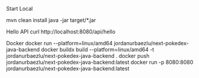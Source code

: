 Start Local

mvn clean install
java -jar target/*.jar

Hello API
curl http://localhost:8080/api/hello

Docker
docker run --platform=linux/amd64 jordanurbaezlu/next-pokedex-java-backend
docker buildx build --platform=linux/amd64 -t jordanurbaezlu/next-pokedex-java-backend .
docker push jordanurbaezlu/next-pokedex-java-backend:latest
docker run -p 8080:8080 jordanurbaezlu/next-pokedex-java-backend:latest

